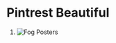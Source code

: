 # Pintrest Beautiful

1. ![Fog Posters](https://fineartamerica.com/images/rendered/default/poster/8/10/break/images/artworkimages/medium/1/fleeting-beams-evgeni-dinev.jpg)
